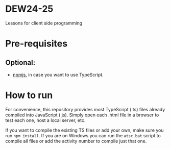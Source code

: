 # DEW24-25
Lessons for client side programming

# Pre-requisites
## Optional:
- [npmjs](https://www.npmjs.com/), in case you want to use TypeScript.

# How to run
For convenience, this repository provides most TypeScript (.ts) files already compiled into JavaScript (.js).
Simply open each .html file in a browser to test each one, host a local server, etc.

If you want to compile the existing TS files or add your own, make sure you run `npm install`.
If you are on Windows you can run the `atsc.bat` script to compile all files or add the activity number to compile just that one.

